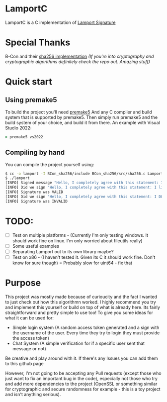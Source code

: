 # LamportC
LamportC is a C implementation of [Lamport Signature](https://en.m.wikipedia.org/wiki/Lamport_signature)

# Special Thanks

B-Con and their [sha256 implementation](https://github.com/B-Con/crypto-algorithms)
*(If you're into cryptography and cryptographic algorithms definitely check the repo out. Amazing stuff)*

# Quick start

## Using premake5
To build the project you'll need [premake5](https://premake.github.io/)
And any C compiler and build system that is supported by premake5.
Then simply run premake5 and the build system of your choice, and build it from there. 
An example with Visual Studio 2022:
```cmd
> premake5 vs2022
```

## Compiling by hand
You can compile the project yourself using:
```sh
$ cc -o lamport -I BCon_sha256/include BCon_sha256/src/sha256.c Lamport/src/main.c Lamport/src/fileutils.c
$ ./lamport
[INFO] Signed message "Hello, I completely agree with this statement: I like pancakes"!
[INFO] Did we sign "Hello, I completely agree with this statement: I like pancakes"?
[INFO] Signature was VALID
[INFO] Did we sign "Hello, I completely agree with this statement: I DON'T like pancakes"?
[INFO] Signature was INVALID
```
# TODO:
- [ ] Test on multiple platforms - (Currently I'm only testing windows. It should work fine on linux. I'm only worried about fileutils really)
- [ ] Some useful examples
- [ ] Separating Lamport out to its own library maybe?
- [ ] Test on x86 - (I haven't tested it. Given its C it should work fine. Don't know for sure though) = Probably slow for uint64 - fix that

# Purpose
This project was mostly made because of curioucity and the fact I wanted to just check out how this algorithmn worked.
I highly recommend you try and implement this yourself or build on top of what is already here. Its fairly straightforward
and pretty simple to use too!
To give you some ideas for what it can be used for:
- Simple login system (A random access token generated and a sign with the username of the user. Every time they try to login they must provide the access token)
- Chat System (A simple verification for if a specific user sent that message or not)

Be creative and play around with it. If there's any Issues you can add them to this github page 

However, I'm not going to be accepting any Pull requests (except those who just want to fix an important bug in the code),
especially not those who try and add more dependencies to the project (OpenSSL or something similar for cryptographic and secure randomness for example - this is a toy project and isn't anything serious). 
